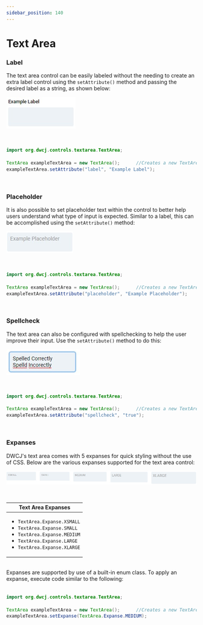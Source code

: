 ```yaml
---
sidebar_position: 140
---
```


# Text Area

### Label


The text area control can be easily labeled without the needing to create an extra label control using the `setAttribute()` method and passing the desired label as a string, as shown below: <br/>

<!-- <iframe 
loading="lazy"
src='https://hot.bbx.kitchen/webapp/controlsamples?class=control_demos.textareademos.TextAreaLabel' 
style={{"width": "100%", "height":"125px"}}></iframe> -->

![Text area label](./_images/textarea/textarea_label.jpg)

<br/>

```java
import org.dwcj.controls.textarea.TextArea;

TextArea exampleTextArea = new TextArea();      //Creates a new TextArea
exampleTextArea.setAttribute("label", "Example Label");     
```

<br/>

### Placeholder

It is also possible to set placeholder text within the control to better help users understand what type of input is expected. Similar to a label, this can be accomplished using the `setAttribute()` method: <br/>

<!-- <iframe 
loading="lazy"
src='https://hot.bbx.kitchen/webapp/controlsamples?class=control_demos.textareademos.TextAreaPlaceholder' 
style={{"width": "100%", "height":"125px"}}></iframe> -->

![Text area placeholder](./_images/textarea/textarea_placeholder.jpg)

<br/>

```java
import org.dwcj.controls.textarea.TextArea;

TextArea exampleTextArea = new TextArea();      //Creates a new TextArea
exampleTextArea.setAttribute("placeholder", "Example Placeholder");  
```

<br/>

### Spellcheck

The text area can also be configured with spellchecking to help the user improve their input. Use the `setAttribute()` method to do this:

<!-- <iframe 
loading="lazy"
src='https://hot.bbx.kitchen/webapp/controlsamples?class=control_demos.textareademos.TextAreaSpellcheck' 
style={{"width": "100%", "height":"125px"}}></iframe> -->

![Text area spellcheck](./_images/textarea/textarea_spellcheck.jpg)

<br/>

```java
import org.dwcj.controls.textarea.TextArea;

TextArea exampleTextArea = new TextArea();      //Creates a new TextArea
exampleTextArea.setAttribute("spellcheck", "true");  
```

<br/>

### Expanses

DWCJ's text area comes with 5 expanses for quick styling without the use of CSS.
Below are the various expanses supported for the text area control: <br/>

<!-- <iframe 
loading="lazy"
src='https://hot.bbx.kitchen/webapp/controlsamples?class=control_demos.textareademos.TextAreaExpanse' 
style={{"width": "100%", "height":"125px"}}></iframe> -->

![Text area expanses](./_images/textarea/textarea_expanses.jpg)

<br/>

|Text Area Expanses|
|-|
|<ul><li>```TextArea.Expanse.XSMALL```</li><li>```TextArea.Expanse.SMALL```</li><li>```TextArea.Expanse.MEDIUM```</li><li>```TextArea.Expanse.LARGE```</li><li>```TextArea.Expanse.XLARGE```</li></ul>|

<br/>Expanses are supported by use of a built-in enum class. To apply an expanse, execute code similar to the following: <br/><br />

```java
import org.dwcj.controls.textarea.TextArea;

TextArea exampleTextArea = new TextArea();      //Creates a new TextArea
exampleTextArea.setExpanse(TextArea.Expanse.MEDIUM);    
```